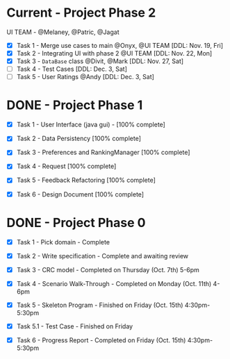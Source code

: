 # Current - Project Phase 2

UI TEAM - @Melaney, @Patric, @Jagat

- [x] Task 1 - Merge use cases to main @Onyx, @UI TEAM [DDL: Nov. 19, Fri]
- [x] Task 2 - Integrating UI with phase 2 @UI TEAM [DDL: Nov. 22, Mon]
- [x] Task 3 - `DataBase` class @Divit, @Mark [DDL: Nov. 27, Sat]
- [ ] Task 4 - Test Cases [DDL: Dec. 3, Sat]
- [ ] Task 5 - User Ratings @Andy [DDL: Dec. 3, Sat]

# DONE - Project Phase 1

- [x] Task 1 - User Interface (java gui) - [100% complete]

- [x] Task 2 - Data Persistency [100% complete]

- [x] Task 3 - Preferences and RankingManager [100% complete]

- [x] Task 4 - Request [100% complete]

- [x] Task 5 - Feedback Refactoring [100% complete]

- [x] Task 6 - Design Document [100% complete]



# DONE - Project Phase 0

- [x] Task 1 - Pick domain - Complete  

- [x] Task 2 - Write specification - Complete and awaiting review  

- [x] Task 3 - CRC model - Completed on Thursday (Oct. 7th) 5-6pm  

- [X] Task 4 - Scenario Walk-Through - Completed on Monday (Oct. 11th) 4-6pm

- [X] Task 5 - Skeleton Program - Finished on Friday (Oct. 15th) 4:30pm-5:30pm

- [X] Task 5.1 - Test Case - Finished on Friday

- [X] Task 6 - Progress Report - Completed on Friday (Oct. 15th) 4:30pm-5:30pm
